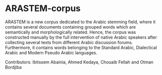 # ARASTEM-corpus
ARASTEM is a new corpus dedicated to the Arabic stemming field, where it contains several documents containing grouped words which are semantically and morphologically related. Hence, the corpus was constructed manually by the full intervention of native Arabic speakers after collecting several texts from different Arabic discussion forums. Furthermore, it contains words belonging to the Standard Arabic, Dialectical Arabic and Modern Pseudo Arabic languages.

Contributors: Ibtissem Abainia, Ahmed Kedaya, Chouaib Fellah and Otman Bordjiba

